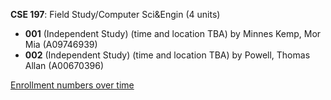 **CSE 197**: Field Study/Computer Sci&Engin (4 units)

- **001** (Independent Study) (time and location TBA) by Minnes Kemp, Mor Mia (A09746939)
- **002** (Independent Study) (time and location TBA) by Powell, Thomas Allan (A00670396)

[Enrollment numbers over time](./CSE197.tsv)
